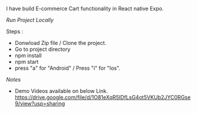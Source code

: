 I have build E-commerce Cart functionality in React native Expo.

*Run Project Locally*

Steps :
- Donwload Zip file / Clone the project.
- Go to project directory
- npm install
- npm start
- press "a" for "Android" / Press "i" for "Ios".

*Notes*
- Demo Videos available on below Link.
https://drive.google.com/file/d/1O81eXqR5IDfLsG4ot5VKUb2JYC0RGse9/view?usp=sharing
